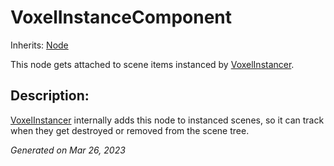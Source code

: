 # VoxelInstanceComponent

Inherits: [Node](https://docs.godotengine.org/en/stable/classes/class_node.html)


This node gets attached to scene items instanced by [VoxelInstancer](VoxelInstancer.md).

## Description: 

[VoxelInstancer](VoxelInstancer.md) internally adds this node to instanced scenes, so it can track when they get destroyed or removed from the scene tree.

_Generated on Mar 26, 2023_
